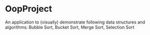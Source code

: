 # OopProject
An application to (visually) demonstrate following data structures and algorithms: Bubble Sort, Bucket Sort, Merge Sort, Selection Sort

